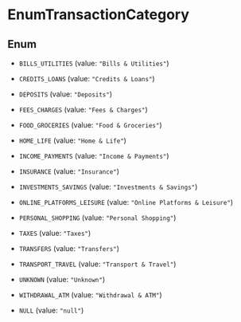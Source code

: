 

# EnumTransactionCategory

## Enum


* `BILLS_UTILITIES` (value: `"Bills & Utilities"`)

* `CREDITS_LOANS` (value: `"Credits & Loans"`)

* `DEPOSITS` (value: `"Deposits"`)

* `FEES_CHARGES` (value: `"Fees & Charges"`)

* `FOOD_GROCERIES` (value: `"Food & Groceries"`)

* `HOME_LIFE` (value: `"Home & Life"`)

* `INCOME_PAYMENTS` (value: `"Income & Payments"`)

* `INSURANCE` (value: `"Insurance"`)

* `INVESTMENTS_SAVINGS` (value: `"Investments & Savings"`)

* `ONLINE_PLATFORMS_LEISURE` (value: `"Online Platforms & Leisure"`)

* `PERSONAL_SHOPPING` (value: `"Personal Shopping"`)

* `TAXES` (value: `"Taxes"`)

* `TRANSFERS` (value: `"Transfers"`)

* `TRANSPORT_TRAVEL` (value: `"Transport & Travel"`)

* `UNKNOWN` (value: `"Unknown"`)

* `WITHDRAWAL_ATM` (value: `"Withdrawal & ATM"`)

* `NULL` (value: `"null"`)



